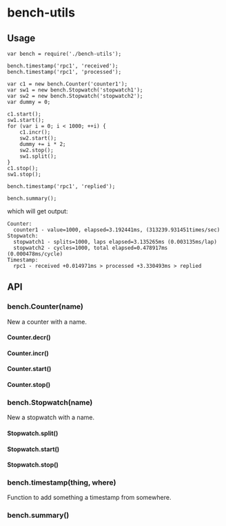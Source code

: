 # bench-utils

## Usage
```
var bench = require('./bench-utils');

bench.timestamp('rpc1', 'received');
bench.timestamp('rpc1', 'processed');

var c1 = new bench.Counter('counter1');
var sw1 = new bench.Stopwatch('stopwatch1');
var sw2 = new bench.Stopwatch('stopwatch2');
var dummy = 0;

c1.start();
sw1.start();
for (var i = 0; i < 1000; ++i) {
    c1.incr();
    sw2.start();
    dummy += i * 2;
    sw2.stop();
    sw1.split();
}
c1.stop();
sw1.stop();

bench.timestamp('rpc1', 'replied');

bench.summary();
```
which will get output:
```
Counter:
  counter1 - value=1000, elapsed=3.192441ms, (313239.931451times/sec)
Stopwatch:
  stopwatch1 - splits=1000, laps elapsed=3.135265ms (0.003135ms/lap)
  stopwatch2 - cycles=1000, total elapsed=0.478917ms (0.000478ms/cycle)
Timestamp:
  rpc1 - received +0.014971ms > processed +3.330493ms > replied
```

## API
### bench.Counter(name)
New a counter with a name.
#### Counter.decr()
#### Counter.incr()
#### Counter.start()
#### Counter.stop()
### bench.Stopwatch(name)
New a stopwatch with a name.
#### Stopwatch.split()
#### Stopwatch.start()
#### Stopwatch.stop()
### bench.timestamp(thing, where)
Function to add something a timestamp from somewhere.
### bench.summary()
